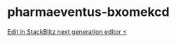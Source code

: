 # pharmaeventus-bxomekcd

[Edit in StackBlitz next generation editor ⚡️](https://stackblitz.com/~/github.com/Costa32/pharmaeventus-bxomekcd)